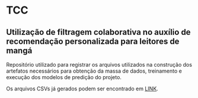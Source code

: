 # TCC
## __Utilização de filtragem colaborativa no auxílio de recomendação personalizada para leitores de mangá__

Repositório utilizado para registrar os arquivos utilizados na construção dos artefatos necessários para obtenção da massa de dados, treinamento e execução dos modelos de predição do projeto.

Os arquivos CSVs já gerados podem ser encontrado em [LINK](https://www.dropbox.com/scl/fo/aplagswtjet3gn5cbutwm/h?rlkey=r7edz8ewsz05m9x7t2il0do8b&dl=0).
